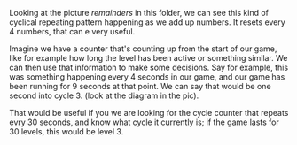 Looking at the picture *remainders* in this folder, we can see this kind of cyclical repeating pattern happening as we add up numbers. It resets every 4 numbers, that can e very useful. 

Imagine we have a counter that's counting up from the start of our game, like for example how long the level has been active or something similar. We can then use that information to make some decisions. Say for example, this was something happening every 4 seconds in our game, and our game has been running for 9 seconds at that point. We can say that would be one second into cycle 3.  (look at the diagram in the pic).

That would be useful if you we are looking for the cycle counter that repeats evry 30 seconds, and know what cycle it currently is; if the game lasts for 30 levels, this would be level 3. 